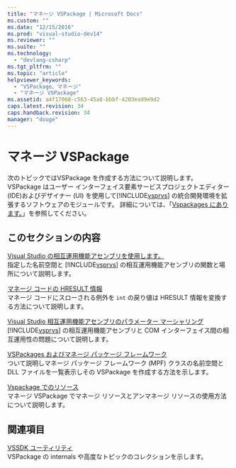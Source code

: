 ```yaml
---
title: "マネージ VSPackage | Microsoft Docs"
ms.custom: ""
ms.date: "12/15/2016"
ms.prod: "visual-studio-dev14"
ms.reviewer: ""
ms.suite: ""
ms.technology: 
  - "devlang-csharp"
ms.tgt_pltfrm: ""
ms.topic: "article"
helpviewer_keywords: 
  - "VSPackage、マネージ"
  - "マネージ VSPackage"
ms.assetid: a4f17068-c563-45a8-bbbf-4203ea99e9d2
caps.latest.revision: 34
caps.handback.revision: 34
manager: "douge"
---
```

# マネージ VSPackage
次のトピックではVSPackage を作成する方法について説明します。  VSPackage はユーザー インターフェイス要素サービスプロジェクトエディター \(IDE\)およびデザイナー \(UI\) を使用して[!INCLUDE[vsprvs](../assembler/masm/includes/vsprvs_md.md)] の統合開発環境を拡張するソフトウェアのモジュールです。  詳細については、「[Vspackages にあります。](../Topic/VSPackages.md)」を参照してください。  
  
## このセクションの内容  
 [Visual Studio の相互運用機能アセンブリを使用します。](../Topic/Using%20Visual%20Studio%20Interop%20Assemblies.md)  
 指定した名前空間と [!INCLUDE[vsprvs](../assembler/masm/includes/vsprvs_md.md)] の相互運用機能アセンブリの関数と場所について説明します。  
  
 [マネージ コードの HRESULT 情報](../misc/hresult-information-in-managed-code.md)  
 マネージ コードにスローされる例外を `int` の戻り値は HRESULT 情報を変換する方法について説明します。  
  
 [Visual Studio 相互運用機能アセンブリのパラメーター マーシャリング](../Topic/Visual%20Studio%20Interop%20Assembly%20Parameter%20Marshaling.md)  
 [!INCLUDE[vsprvs](../assembler/masm/includes/vsprvs_md.md)] の相互運用機能アセンブリと COM インターフェイス間の相互運用性の問題について説明します。  
  
 [VSPackages およびマネージ パッケージ フレームワーク](../Topic/VSPackages%20and%20the%20Managed%20Package%20Framework.md)  
 ついて説明しマネージ パッケージ フレームワーク \(MPF\) クラスの名前空間と DLL ファイルを一覧表示しその VSPackage を作成する方法を示します。  
  
 [Vspackage でのリソース](../Topic/Resources%20in%20VSPackages.md)  
 マネージ VSPackage でマネージ リソースとアンマネージ リソースの使用方法について説明します。  
  
## 関連項目  
 [VSSDK ユーティリティ](../Topic/VSSDK%20Utilities.md)  
 VSPackage の internals や高度なトピックのコレクションを示します。